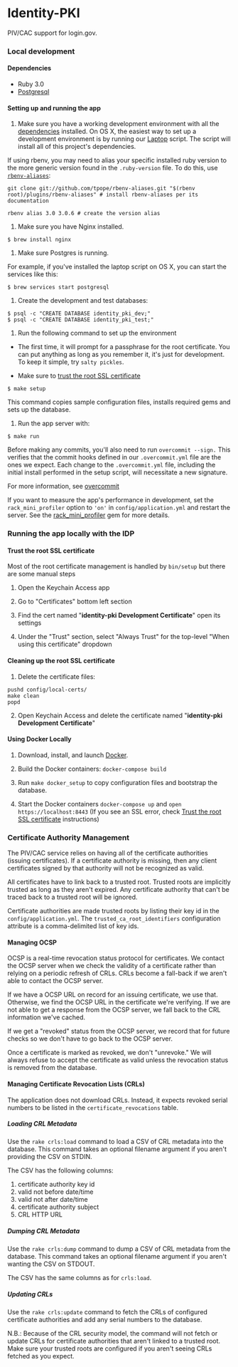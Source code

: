 Identity-PKI
============

PIV/CAC support for login.gov.

### Local development

#### Dependencies

- Ruby 3.0
- [Postgresql](http://www.postgresql.org/download/)

#### Setting up and running the app

1. Make sure you have a working development environment with all the
  [dependencies](#dependencies) installed. On OS X, the easiest way
  to set up a development environment is by running our [Laptop]
  script. The script will install all of this project's dependencies.

  If using rbenv, you may need to alias your specific installed ruby
  version to the more generic version found in the `.ruby-version` file.
  To do this, use [`rbenv-aliases`](https://github.com/tpope/rbenv-aliases):

  ```
  git clone git://github.com/tpope/rbenv-aliases.git "$(rbenv root)/plugins/rbenv-aliases" # install rbenv-aliases per its documentation

  rbenv alias 3.0 3.0.6 # create the version alias
  ```

1. Make sure you have Nginx installed.

  ```
  $ brew install nginx
  ```

1. Make sure Postgres is running.

  For example, if you've installed the laptop script on OS X, you can start the services like this:

  ```
  $ brew services start postgresql
  ```

1. Create the development and test databases:

  ```
  $ psql -c "CREATE DATABASE identity_pki_dev;"
  $ psql -c "CREATE DATABASE identity_pki_test;"
  ```

1. Run the following command to set up the environment

  - The first time, it will prompt for a passphrase for the root certificate. You can put anything as long as you remember it, it's just for development. To keep it simple, try `salty pickles`.

  - Make sure to [trust the root SSL certificate](#trust-the-root-ssl-certificate)

  ```
  $ make setup
  ```

  This command copies sample configuration files, installs required gems
  and sets up the database.

1. Run the app server with:

  ```
  $ make run
  ```

Before making any commits, you'll also need to run `overcommit --sign.`
This verifies that the commit hooks defined in our `.overcommit.yml` file are
the ones we expect. Each change to the `.overcommit.yml` file, including the initial install
performed in the setup script, will necessitate a new signature.

For more information, see [overcommit](https://github.com/brigade/overcommit)

If you want to measure the app's performance in development, set the
`rack_mini_profiler` option to `'on'` in `config/application.yml` and
restart the server. See the [rack_mini_profiler] gem for more details.

[Laptop]: https://github.com/18F/laptop
[rack_mini_profiler]: https://github.com/MiniProfiler/rack-mini-profiler

### Running the app locally with the IDP

#### Trust the root SSL certificate

Most of the root certificate management is handled by `bin/setup` but there are some manual steps

1. Open the Keychain Access app

2. Go to "Certificates" bottom left section

3. Find the cert named "**identity-pki Development Certificate**" open its settings

4. Under the "Trust" section, select "Always Trust" for the top-level "When using this certificate" dropdown

#### Cleaning up the root SSL certificate

1. Delete the certificate files:

  ```
  pushd config/local-certs/
  make clean
  popd
  ```

2. Open Keychain Access and delete the certificate named "**identity-pki Development Certificate**"

#### Using Docker Locally

1. Download, install, and launch [Docker](https://www.docker.com/products/docker-desktop).

1. Build the Docker containers: `docker-compose build`

1. Run `make docker_setup` to copy configuration files and bootstrap the database.

1. Start the Docker containers `docker-compose up` and `open https://localhost:8443` (If you see an SSL error, check [Trust the root SSL certificate](#trust-the-root-ssl-certificate) instructions)


### Certificate Authority Management

The PIV/CAC service relies on having all of the certificate authorities (issuing
certificates). If a certificate authority is missing, then any client certificates
signed by that authority will not be recognized as valid.

All certificates have to link back to a trusted root. Trusted roots are implicitly
trusted as long as they aren't expired. Any certificate authority that can't be
traced back to a trusted root will be ignored.

Certificate authorities are made trusted roots by listing their key id in the
`config/application.yml`. The `trusted_ca_root_identifiers` configuration attribute
is a comma-delimited list of key ids.

#### Managing OCSP

OCSP is a real-time revocation status protocol for certificates. We contact the OCSP
server when we check the validity of a certificate rather than relying on a periodic
refresh of CRLs. CRLs become a fall-back if we aren't able to contact the OCSP server.

If we have a OCSP URL on record for an issuing certificate, we use that. Otherwise, we
find the OCSP URL in the certificate we're verifying. If we are not able to get a
response from the OCSP server, we fall back to the CRL information we've cached.

If we get a "revoked" status from the OCSP server, we record that for future checks so
we don't have to go back to the OCSP server.

Once a certificate is marked as revoked, we don't "unrevoke." We will always refuse to
accept the certificate as valid unless the revocation status is removed from the
database.

#### Managing Certificate Revocation Lists (CRLs)

The application does not download CRLs. Instead, it expects revoked serial numbers to
be listed in the `certificate_revocations` table.

##### Loading CRL Metadata

Use the `rake crls:load` command to load a CSV of CRL metadata into the database. This
command takes an optional filename argument if you aren't providing the CSV on STDIN.

The CSV has the following columns:
1. certificate authority key id
2. valid not before date/time
3. valid not after date/time
4. certificate authority subject
5. CRL HTTP URL

##### Dumping CRL Metadata

Use the `rake crls:dump` command to dump a CSV of CRL metadata from the database. This
command takes an optional filename argument if you aren't wanting the CSV on STDOUT.

The CSV has the same columns as for `crls:load`.

##### Updating CRLs

Use the `rake crls:update` command to fetch the CRLs of configured certificate authorities
and add any serial numbers to the database.

N.B.: Because of the CRL security model, the command will not fetch or update CRLs for
certificate authorities that aren't linked to a trusted root. Make sure your trusted roots
are configured if you aren't seeing CRLs fetched as you expect.
